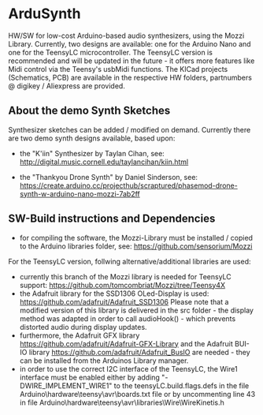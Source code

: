 # ArduSynth
HW/SW for low-cost Arduino-based audio synthesizers, using the Mozzi Library.
Currently, two designs are available: one for the Arduino Nano and one for the TeensyLC microcontroller. The TeensyLC version is recommended and will be updated in the future - it offers more features like Midi control via the Teensy's usbMidi functions.
The KICad projects (Schematics, PCB) are available in the respective HW folders, partnumbers @ digikey / Aliexpress are provided.

## About the demo Synth Sketches

Synthesizer sketches can be added / modified on demand. Currently there are two demo synth designs available, based upon:

* the "K'iin" Synthesizer by Taylan Cihan, see: http://digital.music.cornell.edu/taylancihan/kiin.html
 
* the "Thankyou Drone Synth" by Daniel Sinderson, see:
   https://create.arduino.cc/projecthub/scraptured/phasemod-drone-synth-w-arduino-nano-mozzi-7ab2ff 


## SW-Build instructions and Dependencies

* for compiling the software, the Mozzi-Library must be installed / copied to the Arduino libraries folder, see:
https://github.com/sensorium/Mozzi 

For the TeensyLC version, follwing alternative/additional libraries are used:
* currently this branch of the Mozzi library is needed for TeensyLC support: https://github.com/tomcombriat/Mozzi/tree/Teensy4X
* the Adafruit library for the SSD1306 OLed-Display is used: https://github.com/adafruit/Adafruit_SSD1306 
Please note that a modified version of this library is delivered in the src folder - the display method was adapted in order to call audioHook() - which prevents distorted audio during display updates.
* furthermore, the Adafruit GFX library https://github.com/adafruit/Adafruit-GFX-Library and the Adafruit BUI-IO library https://github.com/adafruit/Adafruit_BusIO are needed - they can be installed from the Arduinos Library manager.
* in order to use the correct I2C interface of the TeensyLC, the Wire1 interface must be enabled either by adding "-DWIRE_IMPLEMENT_WIRE1" to the teensyLC.build.flags.defs in the file Arduino\hardware\teensy\avr\boards.txt file or by uncommenting line 43 in file Arduino\hardware\teensy\avr\libraries\Wire\WireKinetis.h





